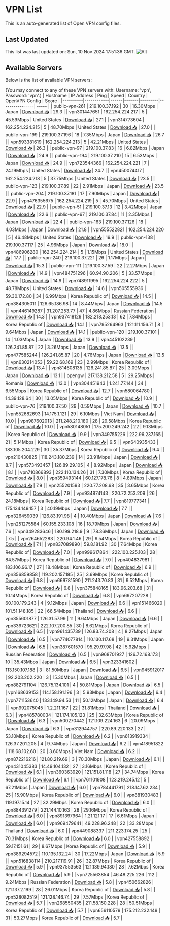 # VPN List

This is an auto-generated list of Open VPN config files.

## Last Updated

This list was last updated on: Sun, 10 Nov 2024 17:51:36 GMT.
![Alt](https://repobeats.axiom.co/api/embed/186b98318ef1479477931607c1ad7d823f12451f.svg "Repobeats analytics image")

## Available Servers

Below is the list of available VPN servers:

(You may connect to any of these VPN servers with: Username: 'vpn', Password: 'vpn'.)
| Hostname | IP Address | Ping | Speed | Country | OpenVPN Config | Score |
|----------|------------|------|-------|---------|----------------| ----- |
| public-vpn-261 | 219.100.37.192 | 30 | 16.30Mbps | Japan | [Download 📥](./configs/server_0_JP.ovpn) | 29.3 |
| vpn301447651 | 162.254.224.217 | 5 | 45.59Mbps | United States | [Download 📥](./configs/server_1_US.ovpn) | 27.1 |
| vpn314773604 | 162.254.224.215 | 5 | 48.70Mbps | United States | [Download 📥](./configs/server_2_US.ovpn) | 27.0 |
| public-vpn-199 | 219.100.37.196 | 18 | 7.35Mbps | Japan | [Download 📥](./configs/server_3_JP.ovpn) | 26.7 |
| vpn593381619 | 162.254.224.213 | 5 | 42.21Mbps | United States | [Download 📥](./configs/server_4_US.ovpn) | 26.3 |
| public-vpn-97 | 219.100.37.83 | 16 | 6.82Mbps | Japan | [Download 📥](./configs/server_5_JP.ovpn) | 24.9 |
| public-vpn-194 | 219.100.37.210 | 15 | 6.53Mbps | Japan | [Download 📥](./configs/server_6_JP.ovpn) | 24.9 |
| vpn723544366 | 162.254.224.221 | 7 | 24.19Mbps | United States | [Download 📥](./configs/server_7_US.ovpn) | 24.7 |
| vpn450074417 | 162.254.224.218 | 5 | 37.75Mbps | United States | [Download 📥](./configs/server_8_US.ovpn) | 23.5 |
| public-vpn-123 | 219.100.37.89 | 22 | 2.91Mbps | Japan | [Download 📥](./configs/server_9_JP.ovpn) | 23.5 |
| public-vpn-204 | 219.100.37.181 | 17 | 7.90Mbps | Japan | [Download 📥](./configs/server_10_JP.ovpn) | 22.9 |
| vpn476355675 | 162.254.224.219 | 5 | 45.70Mbps | United States | [Download 📥](./configs/server_11_US.ovpn) | 22.9 |
| public-vpn-51 | 219.100.37.13 | 12 | 3.42Mbps | Japan | [Download 📥](./configs/server_12_JP.ovpn) | 22.6 |
| public-vpn-67 | 219.100.37.84 | 11 | 2.35Mbps | Japan | [Download 📥](./configs/server_13_JP.ovpn) | 22.4 |
| public-vpn-163 | 219.100.37.126 | 18 | 4.03Mbps | Japan | [Download 📥](./configs/server_14_JP.ovpn) | 21.8 |
| vpn555522821 | 162.254.224.220 | 5 | 46.48Mbps | United States | [Download 📥](./configs/server_15_US.ovpn) | 19.9 |
| public-vpn-138 | 219.100.37.117 | 25 | 4.96Mbps | Japan | [Download 📥](./configs/server_16_JP.ovpn) | 18.0 |
| vpn486906280 | 162.254.224.214 | 5 | 1.15Mbps | United States | [Download 📥](./configs/server_17_US.ovpn) | 17.7 |
| public-vpn-240 | 219.100.37.221 | 26 | 1.17Mbps | Japan | [Download 📥](./configs/server_18_JP.ovpn) | 15.3 |
| public-vpn-111 | 219.100.37.59 | 22 | 2.27Mbps | Japan | [Download 📥](./configs/server_19_JP.ovpn) | 14.9 |
| vpn484751296 | 60.94.90.206 | 5 | 33.57Mbps | Japan | [Download 📥](./configs/server_20_JP.ovpn) | 14.9 |
| vpn748911995 | 162.254.224.222 | 5 | 48.78Mbps | United States | [Download 📥](./configs/server_21_US.ovpn) | 14.6 |
| vpn505555936 | 59.30.172.80 | 34 | 6.99Mbps | Korea Republic of | [Download 📥](./configs/server_22_KR.ovpn) | 14.5 |
| vpn384305011 | 126.65.186.98 | 14 | 8.44Mbps | Japan | [Download 📥](./configs/server_23_JP.ovpn) | 14.5 |
| vpn446149287 | 31.207.253.77 | 47 | 4.86Mbps | Russian Federation | [Download 📥](./configs/server_24_RU.ovpn) | 14.3 |
| vpn937418129 | 182.218.253.13 | 62 | 7.84Mbps | Korea Republic of | [Download 📥](./configs/server_25_KR.ovpn) | 14.1 |
| vpn795264963 | 121.111.156.71 | 8 | 9.64Mbps | Japan | [Download 📥](./configs/server_26_JP.ovpn) | 14.1 |
| public-vpn-120 | 219.100.37.101 | 14 | 1.03Mbps | Japan | [Download 📥](./configs/server_27_JP.ovpn) | 13.9 |
| vpn445102239 | 126.241.85.87 | 22 | 3.26Mbps | Japan | [Download 📥](./configs/server_28_JP.ovpn) | 13.5 |
| vpn477585244 | 126.241.85.87 | 20 | 4.76Mbps | Japan | [Download 📥](./configs/server_29_JP.ovpn) | 13.5 |
| vpn630214053 | 59.22.68.169 | 23 | 2.99Mbps | Korea Republic of | [Download 📥](./configs/server_30_KR.ovpn) | 13.4 |
| vpn814608135 | 126.241.85.87 | 25 | 3.09Mbps | Japan | [Download 📥](./configs/server_31_JP.ovpn) | 13.1 |
| opengw | 217.138.212.58 | 5 | 29.25Mbps | Romania | [Download 📥](./configs/server_32_RO.ovpn) | 13.0 |
| vpn304451943 | 1.241.77.144 | 34 | 6.55Mbps | Korea Republic of | [Download 📥](./configs/server_33_KR.ovpn) | 12.7 |
| vpn580064780 | 14.39.128.64 | 30 | 13.05Mbps | Korea Republic of | [Download 📥](./configs/server_34_KR.ovpn) | 10.9 |
| public-vpn-76 | 219.100.37.50 | 29 | 0.59Mbps | Japan | [Download 📥](./configs/server_35_JP.ovpn) | 10.7 |
| vpn552682693 | 14.175.1.121 | 29 | 6.10Mbps | Viet Nam | [Download 📥](./configs/server_36_VN.ovpn) | 10.0 |
| vpn987602013 | 211.248.210.180 | 28 | 29.58Mbps | Korea Republic of | [Download 📥](./configs/server_37_KR.ovpn) | 10.0 |
| vpn580148051 | 175.200.249.242 | 22 | 9.13Mbps | Korea Republic of | [Download 📥](./configs/server_38_KR.ovpn) | 9.9 |
| vpn349755226 | 222.96.237.165 | 21 | 5.14Mbps | Korea Republic of | [Download 📥](./configs/server_39_KR.ovpn) | 9.5 |
| vpn640935433 | 183.105.204.229 | 30 | 35.37Mbps | Korea Republic of | [Download 📥](./configs/server_40_KR.ovpn) | 9.4 |
| vpn210430825 | 118.243.180.239 | 14 | 23.91Mbps | Japan | [Download 📥](./configs/server_41_JP.ovpn) | 8.7 |
| vpn573493457 | 126.89.29.105 | 4 | 8.92Mbps | Japan | [Download 📥](./configs/server_42_JP.ovpn) | 8.1 |
| vpn710866893 | 222.110.134.26 | 31 | 7.30Mbps | Korea Republic of | [Download 📥](./configs/server_43_KR.ovpn) | 8.0 |
| vpn359493144 | 60.127.178.76 | 8 | 4.89Mbps | Japan | [Download 📥](./configs/server_44_JP.ovpn) | 7.9 |
| vpn255201593 | 220.77.208.68 | 35 | 3.65Mbps | Korea Republic of | [Download 📥](./configs/server_45_KR.ovpn) | 7.9 |
| vpn934874143 | 220.72.253.209 | 26 | 24.18Mbps | Korea Republic of | [Download 📥](./configs/server_46_KR.ovpn) | 7.7 |
| vpn819777341 | 175.134.149.157 | 3 | 40.19Mbps | Japan | [Download 📥](./configs/server_47_JP.ovpn) | 7.7 |
| vpn326459039 | 126.83.191.98 | 4 | 10.40Mbps | Japan | [Download 📥](./configs/server_48_JP.ovpn) | 7.6 |
| vpn251275584 | 60.155.233.108 | 16 | 18.79Mbps | Japan | [Download 📥](./configs/server_49_JP.ovpn) | 7.6 |
| vpn349283646 | 180.199.218.9 | 9 | 78.36Mbps | Japan | [Download 📥](./configs/server_50_JP.ovpn) | 7.5 |
| vpn264652283 | 220.94.1.46 | 29 | 9.54Mbps | Korea Republic of | [Download 📥](./configs/server_51_KR.ovpn) | 7.1 |
| vpn837089890 | 59.8.181.92 | 30 | 7.64Mbps | Korea Republic of | [Download 📥](./configs/server_52_KR.ovpn) | 7.0 |
| vpn999617864 | 222.100.225.103 | 28 | 84.57Mbps | Korea Republic of | [Download 📥](./configs/server_53_KR.ovpn) | 7.0 |
| vpn404837981 | 183.106.96.17 | 27 | 18.48Mbps | Korea Republic of | [Download 📥](./configs/server_54_KR.ovpn) | 6.9 |
| vpn356859858 | 119.202.157.185 | 25 | 3.69Mbps | Korea Republic of | [Download 📥](./configs/server_55_KR.ovpn) | 6.8 |
| vpn669781590 | 211.243.70.83 | 31 | 9.52Mbps | Korea Republic of | [Download 📥](./configs/server_56_KR.ovpn) | 6.8 |
| vpn375848165 | 183.96.203.68 | 31 | 10.14Mbps | Korea Republic of | [Download 📥](./configs/server_57_KR.ovpn) | 6.8 |
| vpn697207228 | 60.100.179.243 | 4 | 9.12Mbps | Japan | [Download 📥](./configs/server_58_JP.ovpn) | 6.6 |
| vpn151466020 | 101.51.148.185 | 22 | 66.54Mbps | Thailand | [Download 📥](./configs/server_59_TH.ovpn) | 6.6 |
| vpn355601877 | 126.31.57.99 | 11 | 9.64Mbps | Japan | [Download 📥](./configs/server_60_JP.ovpn) | 6.6 |
| vpn339723621 | 222.107.200.85 | 30 | 8.62Mbps | Korea Republic of | [Download 📥](./configs/server_61_KR.ovpn) | 6.5 |
| vpn961435739 | 126.83.74.208 | 4 | 8.27Mbps | Japan | [Download 📥](./configs/server_62_JP.ovpn) | 6.5 |
| vpn774077814 | 110.130.117.68 | 19 | 9.31Mbps | Japan | [Download 📥](./configs/server_63_JP.ovpn) | 6.5 |
| vpn387601570 | 95.29.97.98 | 42 | 5.92Mbps | Russian Federation | [Download 📥](./configs/server_64_RU.ovpn) | 6.5 |
| vpn968701927 | 126.72.168.173 | 10 | 35.43Mbps | Japan | [Download 📥](./configs/server_65_JP.ovpn) | 6.5 |
| vpn323341602 | 113.150.107.188 | 3 | 81.50Mbps | Japan | [Download 📥](./configs/server_66_JP.ovpn) | 6.5 |
| vpn945912017 | 92.203.202.220 | 3 | 15.30Mbps | Japan | [Download 📥](./configs/server_67_JP.ovpn) | 6.5 |
| vpn882791104 | 126.75.134.101 | 4 | 50.81Mbps | Japan | [Download 📥](./configs/server_68_JP.ovpn) | 6.5 |
| vpn168639153 | 114.158.191.196 | 3 | 5.93Mbps | Japan | [Download 📥](./configs/server_69_JP.ovpn) | 6.4 |
| vpn771153640 | 133.149.94.53 | 11 | 50.12Mbps | Japan | [Download 📥](./configs/server_70_JP.ovpn) | 6.4 |
| vpn992075045 | 1.2.211.167 | 22 | 31.81Mbps | Thailand | [Download 📥](./configs/server_71_TH.ovpn) | 6.3 |
| vpn485780034 | 121.174.105.123 | 25 | 32.63Mbps | Korea Republic of | [Download 📥](./configs/server_72_KR.ovpn) | 6.3 |
| vpn500270442 | 121.109.224.163 | 6 | 20.09Mbps | Japan | [Download 📥](./configs/server_73_JP.ovpn) | 6.3 |
| vpn312944757 | 220.89.220.133 | 27 | 53.10Mbps | Korea Republic of | [Download 📥](./configs/server_74_KR.ovpn) | 6.2 |
| vpn613919334 | 126.37.201.205 | 4 | 9.74Mbps | Japan | [Download 📥](./configs/server_75_JP.ovpn) | 6.2 |
| vpn418951822 | 118.68.102.60 | 20 | 3.60Mbps | Viet Nam | [Download 📥](./configs/server_76_VN.ovpn) | 6.2 |
| vpn872216216 | 121.80.219.69 | 3 | 70.30Mbps | Japan | [Download 📥](./configs/server_77_JP.ovpn) | 6.1 |
| vpn431045383 | 14.49.104.132 | 27 | 3.16Mbps | Korea Republic of | [Download 📥](./configs/server_78_KR.ovpn) | 6.1 |
| vpn360363920 | 121.151.81.118 | 27 | 34.74Mbps | Korea Republic of | [Download 📥](./configs/server_79_KR.ovpn) | 6.1 |
| vpn761101908 | 123.219.245.12 | 5 | 67.21Mbps | Japan | [Download 📥](./configs/server_80_JP.ovpn) | 6.0 |
| vpn784441791 | 218.147.62.234 | 25 | 15.90Mbps | Korea Republic of | [Download 📥](./configs/server_81_KR.ovpn) | 6.0 |
| vpn881930483 | 119.197.15.14 | 27 | 32.29Mbps | Korea Republic of | [Download 📥](./configs/server_82_KR.ovpn) | 6.0 |
| vpn884391279 | 221.144.10.163 | 28 | 29.16Mbps | Korea Republic of | [Download 📥](./configs/server_83_KR.ovpn) | 6.0 |
| vpn891397964 | 1.21.121.17 | 17 | 6.61Mbps | Japan | [Download 📥](./configs/server_84_JP.ovpn) | 6.0 |
| vpn969479641 | 49.228.96.248 | 22 | 33.28Mbps | Thailand | [Download 📥](./configs/server_85_TH.ovpn) | 6.0 |
| vpn449088337 | 211.223.174.25 | 25 | 70.31Mbps | Korea Republic of | [Download 📥](./configs/server_86_KR.ovpn) | 6.0 |
| vpn427558892 | 59.17.151.61 | 29 | 8.67Mbps | Korea Republic of | [Download 📥](./configs/server_87_KR.ovpn) | 5.9 |
| vpn389294572 | 110.135.132.24 | 30 | 17.22Mbps | Japan | [Download 📥](./configs/server_88_JP.ovpn) | 5.9 |
| vpn516838114 | 210.217.119.91 | 26 | 32.87Mbps | Korea Republic of | [Download 📥](./configs/server_89_KR.ovpn) | 5.9 |
| vpn937553563 | 121.139.94.180 | 28 | 7.62Mbps | Korea Republic of | [Download 📥](./configs/server_90_KR.ovpn) | 5.9 |
| vpn725563854 | 46.48.225.226 | 112 | 9.24Mbps | Russian Federation | [Download 📥](./configs/server_91_RU.ovpn) | 5.8 |
| vpn450662826 | 121.137.2.199 | 28 | 26.01Mbps | Korea Republic of | [Download 📥](./configs/server_92_KR.ovpn) | 5.8 |
| vpn528082519 | 121.128.146.74 | 29 | 7.57Mbps | Korea Republic of | [Download 📥](./configs/server_93_KR.ovpn) | 5.7 |
| vpn268550435 | 211.58.150.228 | 28 | 50.51Mbps | Korea Republic of | [Download 📥](./configs/server_94_KR.ovpn) | 5.7 |
| vpn656110579 | 175.212.232.149 | 31 | 53.27Mbps | Korea Republic of | [Download 📥](./configs/server_95_KR.ovpn) | 5.7 |
